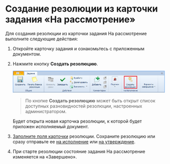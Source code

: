 # Создание резолюции из карточки задания «На рассмотрение»

Для создания резолюции из карточки задания На рассмотрение выполните следующие действия:

1. Откройте карточку задания и ознакомьтесь с приложенным документом.

2. Нажмите кнопку **Создать резолюцию**.

   ![Кнопка создания резолюции](img/Button_Creat_Resolution.png "Кнопка создания резолюции")

   > По кнопке **Создать резолюцию** может быть открыт список доступных разновидностей резолюции, настроенных администратором.

   Будет открыта новая карточка резолюции, к которой будет приложен исполняемый документ.

3. [Заполните поля карточки](Schedule_Resolution.md) резолюции. Сохраните резолюцию или сразу отправьте ее [на исполнение](Sent_Resolution_for_Execution.md) или [на утверждение](Sent_Resolution_for_Approval.md).

4. При старте резолюции состояние задания На рассмотрение изменяется на «Завершено».

